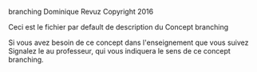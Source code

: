 branching
Dominique Revuz Copyright 2016

Ceci est le fichier par default de description du Concept branching

Si vous avez besoin de ce concept dans l'enseignement que vous suivez
 Signalez le au professeur, qui vous indiquera le sens de ce concept branching.
